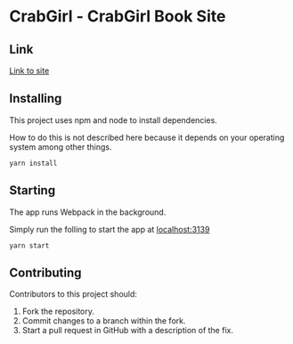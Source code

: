 # CrabGirl - CrabGirl Book Site

## Link

[Link to site](https://crabgirl.hoffert.org/)

## Installing

This project uses npm and node to install dependencies.

How to do this is not described here because it depends on your operating system among other things.

```shell
yarn install
```

## Starting

The app runs Webpack in the background.

Simply run the folling to start the app at [localhost:3139](http://localhost:3139)

```shell
yarn start
```

## Contributing

Contributors to this project should:

1. Fork the repository.
2. Commit changes to a branch within the fork.
3. Start a pull request in GitHub with a description of the fix.
